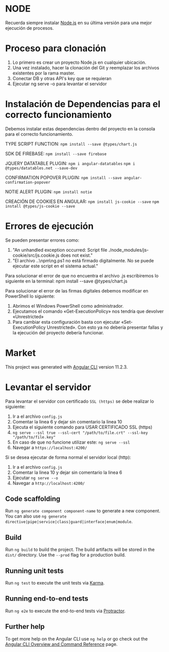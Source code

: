 # NODE

Recuerda siempre instalar [Node.js](https://nodejs.org/es/download/) en su última versión para una mejor ejecución de procesos.

# Proceso para clonación

1. Lo primero es crear un proyecto Node.js en cualquier ubicación.
2. Una vez instalado, hacer la clonación del Git y reemplazar los archivos existentes por la rama master.
3. Conectar DB y otras API's key que se requieran
4. Ejecutar ng serve -o para levantar el servidor

# Instalación de Dependencias para el correcto funcionamiento

Debemos instalar estas dependencias dentro del proyecto en la consola para el correcto funcionamiento.

TYPE SCRIPT FUNCTION: 
`npm install --save @types/chart.js`

SDK DE FIREBASE:
`npm install --save firebase`

JQUERY DATATABLE PLUGIN:
`npm i angular-datatables`
`npm i @types/datatables.net --save-dev`

CONFIRMATION POPOVER PLUGIN:
`npm install --save angular-confirmation-popover`

NOTIE ALERT PLUGIN:
`npm install notie`

CREACIÓN DE COOKIES EN ANGULAR:
`npm install js-cookie --save`
`npm install @types/js-cookie --save`

# Errores de ejecución
Se pueden presentar errores como: 
1. "An unhandled exception occurred: Script file ./node_modules/js-cookie/src/js.cookie.js does not exist." 
2. "El archivo ..\npm\ng.ps1 no está firmado digitalmente. No se puede ejecutar este script en el sistema actual." 

Para solucionar el error de que no encuentra el archivo .js escribiremos lo siguiente en la terminal:
npm install --save @types/chart.js

Para solucionar el error de las firmas digitales debemos modificar en PowerShell lo siguiente:
1. Abrimos el Windows PowerShell como administrador.
2. Ejecutamos el comando «Get-ExecutionPolicy» nos tendría que devolver «Unrestricted»
3. Para cambiar esta configuración basta con ejecutar «Set-ExecutionPolicy Unrestricted».
Con esto ya no debería presentar fallas y la ejecución del proyecto debería funcionar.

# Market

This project was generated with [Angular CLI](https://github.com/angular/angular-cli) version 11.2.3.

# Levantar el servidor

Para levantar el servidor con certificado `SSL (https)` se debe realizar lo siguiente:

1. Ir a el archivo `config.js` 
2. Comentar la linea 6 y dejar sin comentario la linea 10
3. Ejecuta el siguiente comando para USAR CERTIFICADO SSL (https)
4. `ng serve --ssl true --ssl-cert "/path/to/file.crt" --ssl-key "/path/to/file.key"`
5. En caso de que no funcione utilizar este: `ng serve --ssl`
6. Navegar a `https://localhost:4200/`

Si se desea ejecutar de forma normal el servidor local (http): 
1. Ir a el archivo `config.js`
2. Comentar la linea 10 y dejar sin comentario la linea 6
3. Ejecutar `ng serve --o`
4. Navegar a `http://localhost:4200/`


## Code scaffolding

Run `ng generate component component-name` to generate a new component. You can also use `ng generate directive|pipe|service|class|guard|interface|enum|module`.

## Build

Run `ng build` to build the project. The build artifacts will be stored in the `dist/` directory. Use the `--prod` flag for a production build.

## Running unit tests

Run `ng test` to execute the unit tests via [Karma](https://karma-runner.github.io).

## Running end-to-end tests

Run `ng e2e` to execute the end-to-end tests via [Protractor](http://www.protractortest.org/).

## Further help

To get more help on the Angular CLI use `ng help` or go check out the [Angular CLI Overview and Command Reference](https://angular.io/cli) page.
